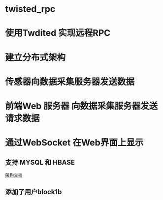 # twisted_rpc

# 使用Twdited 实现远程RPC 

#  建立分布式架构

# 传感器向数据采集服务器发送数据 

# 前端Web 服务器 向数据采集服务器发送请求数据

# 通过WebSocket 在Web界面上显示

## 支持 MYSQL 和 HBASE

[架构文档](http://cherrymonth.top:5000/display/96)

## 添加了用户block1b